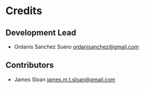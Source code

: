 # Credits


## Development Lead

* Ordanis Sanchez Suero <ordanisanchez@gmail.com>


## Contributors

* James Sloan <james.m.t.sloan@gmail.com>
